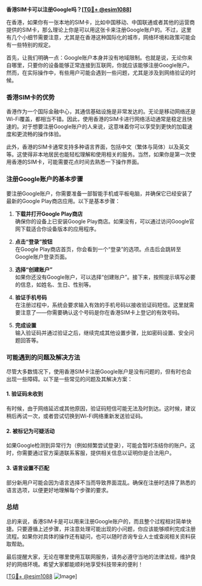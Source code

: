 **香港SIM卡可以注册Google吗？[[TG💪+ @esim1088](https://t.me/s/esim1088)]**

在香港，如果你有一张本地的SIM卡，比如中国移动、中国联通或者其他的运营商提供的SIM卡，那么理论上你是可以用这张卡来注册Google账户的。不过，这里有几个小细节需要注意，尤其是在香港这种国际化的城市，网络环境和政策可能会有一些特别的规定。

首先，让我们明确一点：Google账户本身并没有地域限制。也就是说，无论你来自哪里，只要你的设备能够正常连接到互联网，你就应该能够注册Google账户。然而，在实际操作中，有些用户可能会遇到一些问题，尤其是涉及到网络验证的时候。

### 香港SIM卡的优势

香港作为一个国际金融中心，其通信基础设施是非常发达的。无论是移动网络还是Wi-Fi覆盖，都相当不错。因此，使用香港的SIM卡进行网络活动通常是稳定且快速的。对于想要注册Google账户的人来说，这意味着你可以享受到更快的加载速度和更流畅的操作体验。

此外，香港的SIM卡通常支持多种语言界面，包括中文（繁体与简体）以及英文等。这使得非本地居民也能轻松理解和使用相关的服务。当然，如果你是第一次使用香港的SIM卡，可能需要花点时间去熟悉一下操作界面。

### 注册Google账户的基本步骤

要注册Google账户，你需要准备一部智能手机或平板电脑，并确保它已经安装了最新的Google Play商店应用。以下是基本步骤：

1. **下载并打开Google Play商店**  
   确保你的设备上已安装Google Play商店。如果没有，可以通过访问Google官网下载适合你设备版本的应用程序。

2. **点击“登录”按钮**  
   在Google Play商店首页，你会看到一个“登录”的选项。点击后会跳转至Google账户登录页面。

3. **选择“创建账户”**  
   如果你还没有Google账户，可以选择“创建账户”。接下来，按照提示填写必要的信息，如姓名、生日、性别等。

4. **验证手机号码**  
   在注册过程中，系统会要求输入有效的手机号码以接收验证码短信。这里就需要注意了——你需要确认这个号码是你在香港SIM卡上登记的有效号码。

5. **完成设置**  
   输入验证码并通过验证之后，继续完成其他设置步骤，比如密码设置、安全问题回答等。

### 可能遇到的问题及解决方法

尽管大多数情况下，使用香港SIM卡注册Google账户是没有问题的，但有时也会出现一些障碍。以下是一些常见的问题及其解决方案：

#### 1. 验证码未收到
有时候，由于网络延迟或其他原因，验证码短信可能无法及时到达。这时候，建议稍后再试一次，或者尝试切换到Wi-Fi网络重新发送验证码。

#### 2. 被标记为可疑活动
如果Google检测到异常行为（例如频繁尝试登录），可能会暂时冻结你的账户。这时，你需要通过官方渠道联系客服，提供相关信息以证明你是合法用户。

#### 3. 语言设置不匹配
部分新用户可能会因为语言选择不当而导致界面混乱。确保在注册时选择了熟悉的语言选项，以便更好地理解每个步骤的要求。

### 总结

总的来说，香港SIM卡是可以用来注册Google账户的，而且整个过程相对简单快捷。只要遵循上述步骤，并注意处理可能出现的小问题，你应该能够顺利完成注册流程。如果你对具体的操作还有疑问，也可以随时咨询专业人士或查阅相关资料获取帮助。

最后提醒大家，无论在哪里使用互联网服务，请务必遵守当地的法律法规，维护良好的网络环境。希望大家都能顺利地享受科技带来的便利！

[[TG💪+ @esim1088](https://t.me/s/esim1088) ![Image](https://i.postimg.cc/4NQfJmqS/Snipaste-2025-05-13-00-14-12.png)]